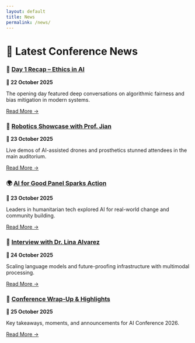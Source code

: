 ```yaml
---
layout: default
title: News
permalink: /news/
---
```


<h1>📰 Latest Conference News</h1>

<div class="news-wrapper">

<div class="news-card">
  <h3>📌 <a href="/2025-10-22-day1-recap/">Day 1 Recap – Ethics in AI</a></h3>
  <p><strong>📅 22 October 2025</strong></p>
  <p>The opening day featured deep conversations on algorithmic fairness and bias mitigation in modern systems.</p>
  <a class="nav-button" href="/2025-10-22-day1-recap/">Read More →</a>
</div>

<div class="news-card">
  <h3>🤖 <a href="/2025-10-23-robotics-jian/">Robotics Showcase with Prof. Jian</a></h3>
  <p><strong>📅 23 October 2025</strong></p>
  <p>Live demos of AI-assisted drones and prosthetics stunned attendees in the main auditorium.</p>
  <a class="nav-button" href="/2025-10-23-robotics-jian/">Read More →</a>
</div>

<div class="news-card">
  <h3>🌍 <a href="/2025-10-23-ai-for-good/">AI for Good Panel Sparks Action</a></h3>
  <p><strong>📅 23 October 2025</strong></p>
  <p>Leaders in humanitarian tech explored AI for real-world change and community building.</p>
  <a class="nav-button" href="/2025-10-23-ai-for-good/">Read More →</a>
</div>

<div class="news-card">
  <h3>🧠 <a href="/2025-10-24-interview-alvarez/">Interview with Dr. Lina Alvarez</a></h3>
  <p><strong>📅 24 October 2025</strong></p>
  <p>Scaling language models and future-proofing infrastructure with multimodal processing.</p>
  <a class="nav-button" href="/2025-10-24-interview-alvarez/">Read More →</a>
</div>

<div class="news-card">
  <h3>🎉 <a href="/2025-10-25-conference-wrap/">Conference Wrap-Up & Highlights</a></h3>
  <p><strong>📅 25 October 2025</strong></p>
  <p>Key takeaways, moments, and announcements for AI Conference 2026.</p>
  <a class="nav-button" href="/2025-10-25-conference-wrap/">Read More →</a>
</div>

</div>
